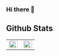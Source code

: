 ### Hi there 👋

<!--
**chlee1252/chlee1252** is a ✨ _special_ ✨ repository because its `README.md` (this file) appears on your GitHub profile.

Here are some ideas to get you started:

- 🔭 I’m currently working on ...
- 🌱 I’m currently learning Java/Vue
- 👯 I’m looking to collaborate on ...
- 🤔 I’m looking for help with ...
- 💬 Ask me about ...
- 📫 How to reach me: ...
- 😄 Pronouns: He/Him/His
- ⚡ Fun fact: ...
-->

## Github Stats  
<table><tr><td valign="top" width="50%">

<img src="https://github-readme-stats.vercel.app/api?username=chlee1252&show_icons=true&count_private=true&hide_border=true" align="left" style="width: 100%" />

</td><td valign="top" width="50%">

<img src="https://github-readme-stats.vercel.app/api/top-langs/?username=chlee1252&hide_border=true&layout=compact" align="left" style="width: 100%" />

</td></tr></table>  

<br/>  
